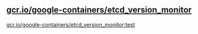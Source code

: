 
[gcr.io/google-containers/etcd_version_monitor](https://hub.docker.com/r/anjia0532/google-containers.etcd_version_monitor/tags/)
-----


[gcr.io/google-containers/etcd_version_monitor:test](https://hub.docker.com/r/anjia0532/google-containers.etcd_version_monitor/tags/)


